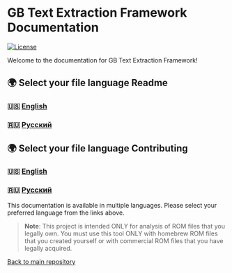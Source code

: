 # GB Text Extraction Framework Documentation

[![License](https://img.shields.io/badge/Language-English-brightgreen)](../LICENSE.md)

Welcome to the documentation for GB Text Extraction Framework!

## 🌍 Select your file language Readme

### 🇺🇸 [English](docs/en/README.md)
### 🇷🇺 [Русский](docs/ru/README.md)

## 🌍 Select your file language Contributing

### 🇺🇸 [English](docs/en/CONTRIBUTING.md)
### 🇷🇺 [Русский](docs/ru/CONTRIBUTING.md)

This documentation is available in multiple languages. Please select your preferred language from the links above.

> **Note**: This project is intended ONLY for analysis of ROM files that you legally own. 
> You must use this tool ONLY with homebrew ROM files that you created yourself or with commercial ROM files that you have legally acquired.

[Back to main repository](../)
